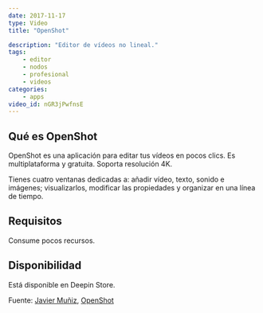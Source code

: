 ```yaml
---
date: 2017-11-17
type: Video
title: "OpenShot"

description: "Editor de vídeos no lineal."
tags:
    - editor
    - nodos
    - profesional
    - videos
categories:
    - apps
video_id: nGR3jPwfnsE
---
```


## Qué es OpenShot

OpenShot es una aplicación para editar tus vídeos en pocos clics. Es multiplataforma y gratuita. Soporta resolución 4K.

Tienes cuatro ventanas dedicadas a: añadir vídeo, texto, sonido e imágenes; visualizarlos, modificar las propiedades y organizar en una línea de tiempo.

## Requisitos

Consume pocos recursos.

## Disponibilidad

Está disponible en Deepin Store.

Fuente: [Javier Muñiz](https://www.youtube.com/channel/UCt4oJu2ItngyTNBwPNmJDfA), [OpenShot](http://www.openshot.org/)
